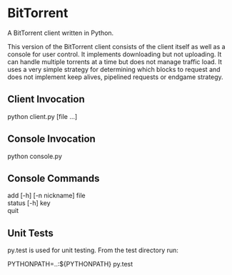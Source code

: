 BitTorrent
===============

A BitTorrent client written in Python.

This version of the BitTorrent client consists of the client itself as well as a console for user control.  It implements downloading but not uploading.  It can handle multiple torrents at a time but does not manage traffic load.  It uses a very simple strategy for determining which blocks to request and does not implement keep alives, pipelined requests or endgame strategy.  

Client Invocation
-----------------

python client.py [file ...]   

Console Invocation
------------------

python console.py

Console Commands
----------------

add [-h] [-n nickname] file  
status [-h] key  
quit  

Unit Tests
----------

py.test is used for unit testing.  From the test directory run: 

PYTHONPATH=..:${PYTHONPATH} py.test



